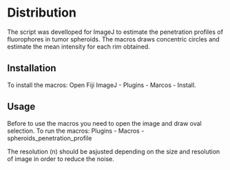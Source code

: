 # Distribution
The script was develloped for ImageJ to estimate the penetration profiles of fluorophores in tumor spheroids. The macros draws concentric circles and estimate the mean intensity for each rim obtained. 

## Installation

To install the macros: Open Fiji ImageJ - Plugins - Marcos - Install.

## Usage
Before to use the macros you need to open the image and draw oval selection. 
To run the macros: Plugins - Macros - spheroids_penetration_profile

The resolution (n) should be asjusted depending on the size and resolution of image in order to reduce the noise.

